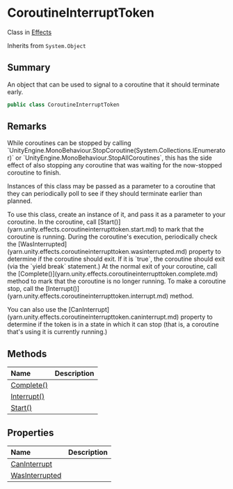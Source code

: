 # CoroutineInterruptToken

Class in [Effects](/docs/api/csharp/yarn.unity.effects.md)

Inherits from `System.Object`

## Summary


An object that can be used to signal to a coroutine that it should
terminate early.


```csharp
public class CoroutineInterruptToken
```

## Remarks

<p>
While coroutines can be stopped by calling `UnityEngine.MonoBehaviour.StopCoroutine(System.Collections.IEnumerator)` or `UnityEngine.MonoBehaviour.StopAllCoroutines`, this has the side effect
of also stopping any coroutine that was waiting for the now-stopped
coroutine to finish.
</p> <p>
Instances of this class may be passed as a parameter to a coroutine
that they can periodically poll to see if they should terminate
earlier than planned.
</p> <p>
To use this class, create an instance of it, and pass it as a
parameter to your coroutine. In the coroutine, call [Start()](yarn.unity.effects.coroutineinterrupttoken.start.md) to mark that the coroutine is running. During the
coroutine's execution, periodically check the [WasInterrupted](yarn.unity.effects.coroutineinterrupttoken.wasinterrupted.md) property to determine if the coroutine
should exit. If it is `true`, the coroutine should
exit (via the `yield break` statement.) At the normal exit of
your coroutine, call the [Complete()](yarn.unity.effects.coroutineinterrupttoken.complete.md) method to mark that
the coroutine is no longer running. To make a coroutine stop, call
the [Interrupt()](yarn.unity.effects.coroutineinterrupttoken.interrupt.md) method.
</p> <p>
You can also use the [CanInterrupt](yarn.unity.effects.coroutineinterrupttoken.caninterrupt.md) property to
determine if the token is in a state in which it can stop (that is,
a coroutine that's using it is currently running.)
</p>

## Methods

|Name|Description|
|:---|:---|
|[Complete()](/docs/api/csharp/yarn.unity.effects.coroutineinterrupttoken.complete.md)||
|[Interrupt()](/docs/api/csharp/yarn.unity.effects.coroutineinterrupttoken.interrupt.md)||
|[Start()](/docs/api/csharp/yarn.unity.effects.coroutineinterrupttoken.start.md)||

## Properties

|Name|Description|
|:---|:---|
|[CanInterrupt](/docs/api/csharp/yarn.unity.effects.coroutineinterrupttoken.caninterrupt.md)||
|[WasInterrupted](/docs/api/csharp/yarn.unity.effects.coroutineinterrupttoken.wasinterrupted.md)||

